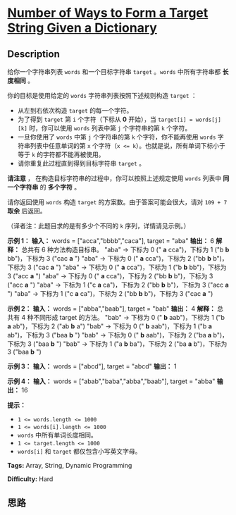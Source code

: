 # [Number of Ways to Form a Target String Given a Dictionary][title]

## Description

给你一个字符串列表 `words` 和一个目标字符串 `target` 。`words` 中所有字符串都 **长度相同** 。

你的目标是使用给定的 `words` 字符串列表按照下述规则构造 `target` ：

  * 从左到右依次构造 `target` 的每一个字符。
  * 为了得到 `target` 第 `i` 个字符（下标从 **0** 开始），当 `target[i] = words[j][k]` 时，你可以使用 `words` 列表中第 `j` 个字符串的第 `k` 个字符。
  * 一旦你使用了 `words` 中第 `j` 个字符串的第 `k` 个字符，你不能再使用 `words` 字符串列表中任意单词的第 `x` 个字符（`x <= k`）。也就是说，所有单词下标小于等于 `k` 的字符都不能再被使用。
  * 请你重复此过程直到得到目标字符串 `target` 。

**请注意** ， 在构造目标字符串的过程中，你可以按照上述规定使用 `words` 列表中 **同一个字符串** 的 **多个字符** 。

请你返回使用 `words` 构造 `target` 的方案数。由于答案可能会很大，请对 `109 + 7` **取余** 后返回。

（译者注：此题目求的是有多少个不同的 `k` 序列，详情请见示例。）

**示例 1：**
            **输入：** words = ["acca","bbbb","caca"], target = "aba"    **输出：** 6    **解释：** 总共有 6 种方法构造目标串。    "aba" -> 下标为 0 (" **a** cca")，下标为 1 ("b **b** bb")，下标为 3 ("cac **a** ")    "aba" -> 下标为 0 (" **a** cca")，下标为 2 ("bb **b** b")，下标为 3 ("cac **a** ")    "aba" -> 下标为 0 (" **a** cca")，下标为 1 ("b **b** bb")，下标为 3 ("acc **a** ")    "aba" -> 下标为 0 (" **a** cca")，下标为 2 ("bb **b** b")，下标为 3 ("acc **a** ")    "aba" -> 下标为 1 ("c **a** ca")，下标为 2 ("bb **b** b")，下标为 3 ("acc **a** ")    "aba" -> 下标为 1 ("c **a** ca")，下标为 2 ("bb **b** b")，下标为 3 ("cac **a** ")    

**示例 2：**
            **输入：** words = ["abba","baab"], target = "bab"    **输出：** 4    **解释：** 总共有 4 种不同形成 target 的方法。    "bab" -> 下标为 0 (" **b** aab")，下标为 1 ("b **a** ab")，下标为 2 ("ab **b** a")    "bab" -> 下标为 0 (" **b** aab")，下标为 1 ("b **a** ab")，下标为 3 ("baa **b** ")    "bab" -> 下标为 0 (" **b** aab")，下标为 2 ("ba **a** b")，下标为 3 ("baa **b** ")    "bab" -> 下标为 1 ("a **b** ba")，下标为 2 ("ba **a** b")，下标为 3 ("baa **b** ")    

**示例 3：**
            **输入：** words = ["abcd"], target = "abcd"    **输出：** 1    

**示例 4：**
            **输入：** words = ["abab","baba","abba","baab"], target = "abba"    **输出：** 16    

**提示：**

  * `1 <= words.length <= 1000`
  * `1 <= words[i].length <= 1000`
  * `words` 中所有单词长度相同。
  * `1 <= target.length <= 1000`
  * `words[i]` 和 `target` 都仅包含小写英文字母。


**Tags:** Array, String, Dynamic Programming

**Difficulty:** Hard

## 思路

[title]: https://leetcode-cn.com/problems/number-of-ways-to-form-a-target-string-given-a-dictionary
